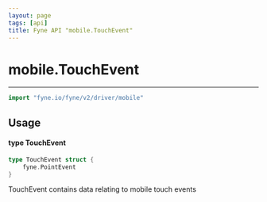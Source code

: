 ```yaml
---
layout: page
tags: [api]
title: Fyne API "mobile.TouchEvent"
---
```


# mobile.TouchEvent
---
```go
import "fyne.io/fyne/v2/driver/mobile"
```

## Usage

#### type TouchEvent

```go
type TouchEvent struct {
	fyne.PointEvent
}
```

TouchEvent contains data relating to mobile touch events
